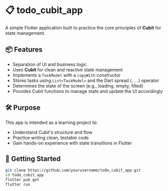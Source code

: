 # 📋 todo_cubit_app

A simple Flutter application built to practice the core principles of **Cubit** for state management.

## 📦 Features

- Separation of UI and business logic
- Uses **Cubit** for clean and reactive state management
- Implements a `TaskModel` with a `copyWith` constructor
- Stores tasks using `List<TaskModel>` and the Dart spread (`...`) operator
- Determines the state of the screen (e.g., loading, empty, filled)
- Provides Cubit functions to manage state and update the UI accordingly

## 🛠️ Purpose

This app is intended as a learning project to:

- Understand Cubit's structure and flow
- Practice writing clean, testable code
- Gain hands-on experience with state transitions in Flutter

## 🚀 Getting Started

```bash
git clone https://github.com/yourusername/todo_cubit_app.git
cd todo_cubit_app
flutter pub get
flutter run
